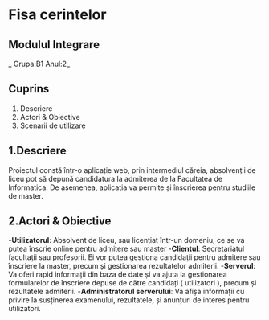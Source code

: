 # **Fisa cerintelor**
##  Modulul Integrare
_ Grupa:B1 Anul:2_
## Cuprins
1. Descriere
1. Actori & Obiective
1. Scenarii de utilizare

## 1.Descriere

   Proiectul constă într-o aplicație web, prin intermediul căreia, absolvenții de liceu pot să depună candidatura la admiterea de la Facultatea de Informatica. De asemenea, aplicația va permite și înscrierea pentru studiile de master.

## 2.Actori & Obiective
-**Utilizatorul**: Absolvent de liceu, sau licențiat într-un domeniu, ce se va putea înscrie online pentru admitere sau master
	-**Clientul**: Secretariatul facultații sau profesorii. Ei vor putea gestiona candidații pentru admitere sau înscriere la master, precum și gestionarea rezultatelor admiterii.
	-**Serverul**: Va oferi rapid informații din baza de date și va ajuta la gestionarea formularelor de înscriere depuse de către candidați ( utilizatori ), precum și rezultatele admiterii.
	-**Administratorul serverului**: Va afișa informații cu privire la susținerea examenului, rezultatele, și anunțuri de interes pentru utilizatori.